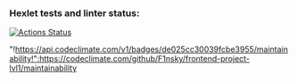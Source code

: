 ### Hexlet tests and linter status:
[![Actions Status](https://github.com/F1nsky/frontend-project-lvl1/workflows/hexlet-check/badge.svg)](https://github.com/F1nsky/frontend-project-lvl1/actions)

"!https://api.codeclimate.com/v1/badges/de025cc30039fcbe3955/maintainability!":https://codeclimate.com/github/F1nsky/frontend-project-lvl1/maintainability